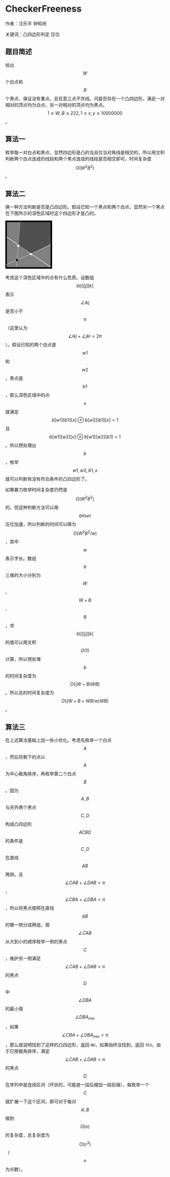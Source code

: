 # CheckerFreeness
作者：汪乐平 钟知闲

关键词：凸四边形判定 压位

## 题目简述

给出$$W$$个白点和$$B$$个黑点，保证没有重点，且任意三点不共线。问是否存在一个凸四边形，满足一对相对的顶点均为白点，另一对相对的顶点均为黑点。$$1\leq W,B\leq 222,1\leq x,y\leq 10000000$$。

## 算法一

枚举每一对白点和黑点，显然四边形是凸的当且仅当对角线是相交的，所以用叉积判断两个白点连成的线段和两个黑点连成的线段是否相交即可，时间复杂度$$O(W^2B^2)$$。

## 算法二

换一种方法判断是否是凸四边形。假设已知一个黑点和两个白点，显然另一个黑点在下图所示的深色区域时这个四边形才是凸的。

![](d15002.png)

考虑这个深色区域中的点有什么性质。设数组$$b[i][j][k]$$表示$$\angle ikj$$是否小于$$\pi $$（这里认为$$\angle ikj+\angle jki=2\pi $$）。假设已知的两个白点是$$w1$$和$$w2$$，黑点是$$b1$$，那么深色区域中的点$$x$$就满足$$b[w1][b1][x]\oplus b[w2][b1][x]=1$$且$$b[w1][w2][x]\oplus b[w1][w2][b1]=1$$。所以预处理出$$b$$，枚举$$w1,w2,b1,x$$就可以判断有没有符合条件的凸四边形了。

如果暴力枚举时间复杂度仍然是$$O(W^2B^2)$$的，但这种判断方法可以用$$bitset$$压位加速，所以判断的时间可以降为$$O(W^2B^2/w)$$，其中$$w$$表示字长。数组$$b$$三维的大小分别为$$W$$、$$W+B$$、$$B$$，求$$b[i][j][k]$$的值可以用叉积$$O(1)$$计算，所以预处理$$b$$的时间复杂度为$$O((W+B)WB)$$。所以总的时间复杂度为$$O((W+B+WB/w)WB)$$。

## 算法三

在上述算法基础上加一些小优化。考虑先枚举一个白点 $$A$$，然后将剩下的点以 $$A$$ 为中心极角排序，再枚举第二个白点 $$B$$。因为 $$A,B$$ 与另外两个黑点 $$C,D$$ 构成凸四边形 $$ACBD$$ 的条件是 $$C,D$$ 在直线 $$AB$$ 两侧，且 $$\angle CAB+\angle DAB<\pi$$，$$\angle CBA+\angle DBA<\pi$$，所以将黑点按照在直线 $$AB$$ 的哪一侧分成两组，按 $$\angle CAB$$ 从大到小的顺序枚举一侧的黑点 $$C$$，维护另一侧满足 $$\angle CAB+\angle DAB<\pi$$ 的黑点 $$D$$ 中 $$\angle DBA$$ 的最小值 $$\angle DBA_\min$$，如果 $$\angle CBA+\angle DBA_\min<\pi$$，那么就说明找到了这样的凸四边形，返回 `NO`，如果始终没找到，返回 `YES`。由于已按极角排序，满足 $$\angle CAB+\angle DAB<\pi$$ 的黑点 $$D$$ 在序列中是连续区间（环状的，可能是一段后缀加一段前缀），每枚举一个 $$C$$ 就扩展一下这个区间，即可对于每对 $$A,B$$ 做到 $$O(n)$$ 的复杂度，总复杂度为 $$O(n^3)$$（$$n$$ 为点数）。
